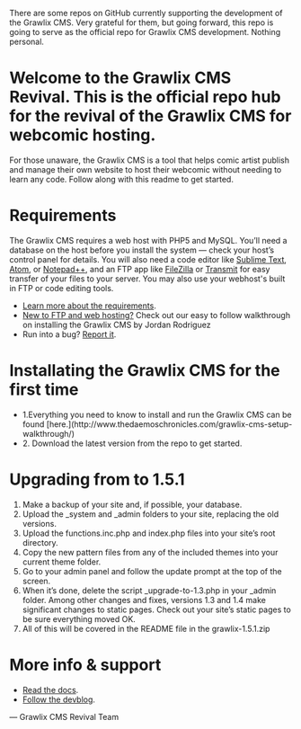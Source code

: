 <p>There are some repos on GitHub currently supporting the development of the Grawlix CMS. Very grateful for them, but going forward, this repo is going to serve as the official repo for Grawlix CMS development. Nothing personal.</p>


# Welcome to the Grawlix CMS Revival. This is the official repo hub for the revival of the Grawlix CMS for webcomic hosting.
For those unaware, the Grawlix CMS is a tool that helps comic artist publish and manage their own website to host their webcomic without needing to learn any code. Follow along with this readme to get started.

# Requirements
The Grawlix CMS requires a web host with PHP5 and MySQL. You’ll need a database on the host before you install the system — check your host’s control panel for details. You will also need a code editor like [Sublime Text](https://www.sublimetext.com/), [Atom](https://atom.io/), or [Notepad++](https://notepad-plus-plus.org/), and an FTP app like [FileZilla](https://filezilla-project.org/) or [Transmit](https://panic.com/transmit/) for easy transfer of your files to your server. You may also use your webhost's built in FTP or code editing tools.

<ul>
  <li><a href="http://www.getgrawlix.com/docs/1/requirements">Learn more about the requirements</a>.</li>
  <li><a href="http://www.thedaemoschronicles.com/grawlix-cms-setup-walkthrough/">New to FTP and web hosting?</a> Check out our easy to follow walkthrough on installing the Grawlix CMS by Jordan Rodriguez</li>
<li>Run into a bug? <a href="http://www.grawlixdevblog.com/bugs-report/">Report it</a>.</li>
</ul>

# Installating the Grawlix CMS for the first time
<ul>
  <li>1.Everything you need to know to install and run the Grawlix CMS can be found [here.](http://www.thedaemoschronicles.com/grawlix-cms-setup-walkthrough/)</li>
  <li>2. Download the latest version from the repo to get started.</li>
  </ul>

# Upgrading from to 1.5.1
1. Make a backup of your site and, if possible, your database.
2. Upload the _system and _admin folders to your site, replacing the old versions.
3. Upload the functions.inc.php and index.php files into your site’s root directory.
4. Copy the new pattern files from any of the included themes into your current theme folder.
5. Go to your admin panel and follow the update prompt at the top of the screen.
6. When it’s done, delete the script _upgrade-to-1.3.php in your _admin folder.
Among other changes and fixes, versions 1.3 and 1.4 make significant changes to static pages. Check out your site’s static pages to be sure everything moved OK.
7. All of this will be covered in the README file in the grawlix-1.5.1.zip

# More info & support
<ul>
 <li> <a href="http://www.getgrawlix.com/docs">Read the docs</a>.</li>
 <li><a href="http://www.grawlixdevblog.com/">Follow the devblog</a>.</li>
</ul>

— Grawlix CMS Revival Team
